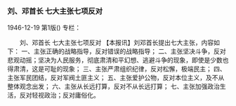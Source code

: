 ### 刘、邓首长  七大主张七项反对

1946-12-19
第1版()
专栏：

　　刘、邓首长
    七大主张七项反对
    【本报讯】刘邓首长提出七大主张，内容如下：
    一、主张正确的战略指导，反对错误的战略指导；
    二、主张坚决斗争，反对悲观动摇；坚决为人民服务，彻底肃清和平幻想、逃避斗争的现象，即使是少数也得肃清，这是可耻的现象；
    三、主张严肃组织纪律，反对松懈，极端民主；
    四、主张军民团结，反对军阀土匪主义；
    五、主张爱护公物，反对本位主义，及不从整体观念出发；
    六、主张从长远打算，反对不从长远打算；
    七、主张加强政治生活，反对轻视政治；反对庸俗化。
